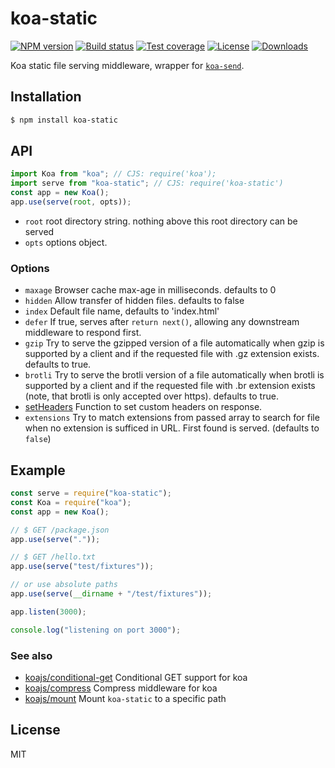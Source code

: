 # koa-static

[![NPM version][npm-image]][npm-url]
[![Build status][travis-image]][travis-url]
[![Test coverage][coveralls-image]][coveralls-url]
[![License][license-image]][license-url]
[![Downloads][downloads-image]][downloads-url]

Koa static file serving middleware, wrapper for [`koa-send`](https://github.com/koajs/send).

## Installation

```bash
$ npm install koa-static
```

## API

```js
import Koa from "koa"; // CJS: require('koa');
import serve from "koa-static"; // CJS: require('koa-static')
const app = new Koa();
app.use(serve(root, opts));
```

- `root` root directory string. nothing above this root directory can be served
- `opts` options object.

### Options

- `maxage` Browser cache max-age in milliseconds. defaults to 0
- `hidden` Allow transfer of hidden files. defaults to false
- `index` Default file name, defaults to 'index.html'
- `defer` If true, serves after `return next()`, allowing any downstream middleware to respond first.
- `gzip` Try to serve the gzipped version of a file automatically when gzip is supported by a client and if the requested file with .gz extension exists. defaults to true.
- `brotli` Try to serve the brotli version of a file automatically when brotli is supported by a client and if the requested file with .br extension exists (note, that brotli is only accepted over https). defaults to true.
- [setHeaders](https://github.com/koajs/send#setheaders) Function to set custom headers on response.
- `extensions` Try to match extensions from passed array to search for file when no extension is sufficed in URL. First found is served. (defaults to `false`)

## Example

```js
const serve = require("koa-static");
const Koa = require("koa");
const app = new Koa();

// $ GET /package.json
app.use(serve("."));

// $ GET /hello.txt
app.use(serve("test/fixtures"));

// or use absolute paths
app.use(serve(__dirname + "/test/fixtures"));

app.listen(3000);

console.log("listening on port 3000");
```

### See also

- [koajs/conditional-get](https://github.com/koajs/conditional-get) Conditional GET support for koa
- [koajs/compress](https://github.com/koajs/compress) Compress middleware for koa
- [koajs/mount](https://github.com/koajs/mount) Mount `koa-static` to a specific path

## License

MIT

[npm-image]: https://img.shields.io/npm/v/koa-static.svg?style=flat-square
[npm-url]: https://npmjs.org/package/koa-static
[github-tag]: http://img.shields.io/github/tag/koajs/static.svg?style=flat-square
[github-url]: https://github.com/koajs/static/tags
[travis-image]: https://img.shields.io/travis/koajs/static.svg?style=flat-square
[travis-url]: https://travis-ci.org/koajs/static
[coveralls-image]: https://img.shields.io/coveralls/koajs/static.svg?style=flat-square
[coveralls-url]: https://coveralls.io/r/koajs/static?branch=master
[license-image]: http://img.shields.io/npm/l/koa-static.svg?style=flat-square
[license-url]: LICENSE
[downloads-image]: http://img.shields.io/npm/dm/koa-static.svg?style=flat-square
[downloads-url]: https://npmjs.org/package/koa-static
[gittip-image]: https://img.shields.io/gittip/jonathanong.svg?style=flat-square
[gittip-url]: https://www.gittip.com/jonathanong/
